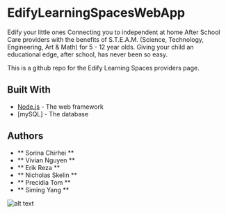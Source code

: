 # EdifyLearningSpacesWebApp

Edify your little ones
Connecting you to independent at home After School Care providers with the benefits of S.T.E.A.M. (Science, Technology, Engineering, Art & Math) for 5 - 12 year olds. Giving your child an educational edge, after school, has never been so easy.

This is a github repo for the Edify Learning Spaces providers page.

## Built With
* [Node.js](https://nodejs.org/en/) - The web framework
* [mySQL] - The database 

## Authors
* ** Sorina Chirhei ** 
* ** Vivian Nguyen ** 
* ** Erik Reza ** 
* ** Nicholas Skelin ** 
* ** Precidia Tom ** 
* ** Siming Yang ** 

![alt text](https://ucefb27787b7fe835533a169586d.previews.dropboxusercontent.com/p/thumb/AAMc7TpVhvvLLaH0ZI07u5K3OoxnSNZfRblRW6welhYStI7FHXv9Xq2hmoQRZnkXaaS0PIo3oaA9zUtWNUrFaMxzlpgTEdv91iNOR0DCzZxeofXy_bW9g_2BglvHwQhMEpviczEm3d0BRwVk_QWWwzlY9d1pgmGWBfDpsnEMCXp03I4bPvDYmjbJszQopYiHrScNmdpXamvglZ9ZwTq2SFYbFCQqUaDuQ9845XjnSDhjPw/p.jpeg?size=1600x1200&size_mode=3)